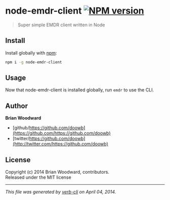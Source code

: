 # node-emdr-client [![NPM version](https://badge.fury.io/js/node-emdr-client.png)](http://badge.fury.io/js/node-emdr-client)

> Super simple EMDR client written in Node

## Install
Install globally with [npm](npmjs.org):

```bash
npm i -g node-emdr-client
```

## Usage
Now that node-emdr-client is installed globally, run `emdr` to use the CLI.



## Author

**Brian Woodward**

* [github/https://github.com/doowb](https://github.com/https://github.com/doowb)
* [twitter/https://github.com/doowb](http://twitter.com/https://github.com/doowb)

## License
Copyright (c) 2014 Brian Woodward, contributors.  
Released under the MIT license

***

_This file was generated by [verb-cli](https://github.com/assemble/verb-cli) on April 04, 2014._
